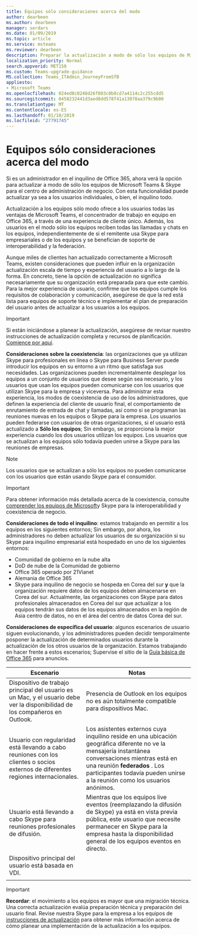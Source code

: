 ```yaml
---
title: Equipos sólo consideraciones acerca del modo
author: dearbeen
ms.author: dearbeen
manager: serdars
ms.date: 01/09/2019
ms.topic: article
ms.service: msteams
ms.reviewer: dearbeen
description: Preparar la actualización a modo de sólo los equipos de Microsoft
localization_priority: Normal
search.appverid: MET150
ms.custom: Teams-upgrade-guidance
MS.collection: Teams_ITAdmin_JourneyFromSfB
appliesto:
- Microsoft Teams
ms.openlocfilehash: 024ed8c0248d26f803c0b8cd7a4114c2c255cdd5
ms.sourcegitcommit: 0458232441d3aed8dd578f41a13078aa379c9b00
ms.translationtype: MT
ms.contentlocale: es-ES
ms.lasthandoff: 01/10/2019
ms.locfileid: "27791745"
---
```

# <a name="teams-only-mode-considerations"></a>Equipos sólo consideraciones acerca del modo

Si es un administrador en el inquilino de Office 365, ahora verá la opción para actualizar a modo de sólo los equipos de Microsoft Teams & Skype para el centro de administración de negocio.  Con esta funcionalidad puede actualizar ya sea a los usuarios individuales, o bien, el inquilino todo.  

Actualización a los equipos sólo modo ofrece a los usuarios todas las ventajas de Microsoft Teams, el concentrador de trabajo en equipo en Office 365, a través de una experiencia de cliente único. Además, los usuarios en el modo sólo los equipos reciben todas las llamadas y chats en los equipos, independientemente de si el remitente usa Skype para empresariales o de los equipos y se benefician de soporte de interoperabilidad y la federación.

Aunque miles de clientes han actualizado correctamente a Microsoft Teams, existen consideraciones que pueden influir en la organización actualización escala de tiempo y experiencia del usuario a lo largo de la forma. En concreto, tiene la opción de actualización no significa necesariamente que su organización está preparada para que este cambio. Para la mejor experiencia de usuario, confirme que los equipos cumple los requisitos de colaboración y comunicación, asegúrese de que la red está lista para equipos de soporte técnico e implementar el plan de preparación del usuario antes de actualizar a los usuarios a los equipos. 

> [!IMPORTANT]
> Si están iniciándose a planear la actualización, asegúrese de revisar nuestro instrucciones de actualización completa y recursos de planificación. [Comience por aquí](upgrade-introduction.md). 

**Consideraciones sobre la coexistencia**: las organizaciones que ya utilizan Skype para profesionales en línea o Skype para Business Server puede introducir los equipos en su entorno a un ritmo que satisfaga sus necesidades. Las organizaciones pueden incrementalmente desplegar los equipos a un conjunto de usuarios que desee según sea necesario, y los usuarios que usan los equipos pueden comunicarse con los usuarios que utilizan Skype para la empresa y viceversa. Para administrar esta experiencia, los modos de coexistencia de uso de los administradores, que definen la experiencia del cliente de usuario final, el comportamiento de enrutamiento de entrada de chat y llamadas, así como si se programan las reuniones nuevas en los equipos o Skype para la empresa. Los usuarios pueden federarse con usuarios de otras organizaciones, si el usuario está actualizado a **Sólo los equipos**; Sin embargo, se proporciona la mejor experiencia cuando los dos usuarios utilizan los equipos. Los usuarios que se actualizan a los equipos sólo todavía pueden unirse a Skype para las reuniones de empresas. 

> [!NOTE]
> Los usuarios que se actualizan a sólo los equipos no pueden comunicarse con los usuarios que están usando Skype para el consumidor.

> [!IMPORTANT]
> Para obtener información más detallada acerca de la coexistencia, consulte [comprender los equipos de Microsoft](teams-and-skypeforbusiness-coexistence-and-interoperability.md)y Skype para la interoperabilidad y coexistencia de negocio. 

**Consideraciones de todo el inquilino**: estamos trabajando en permitir a los equipos en los siguientes entornos; Sin embargo, por ahora, los administradores no deben actualizar los usuarios de su organización si su Skype para inquilino empresarial está hospedado en uno de los siguientes entornos:

 - Comunidad de gobierno en la nube alta
 - DoD de nube de la Comunidad de gobierno
 - Office 365 operado por 21Vianet
 - Alemania de Office 365
 - Skype para inquilino de negocio se hospeda en Corea del sur **y** que la organización requiere datos de los equipos deben almacenarse en Corea del sur. Actualmente, las organizaciones con Skype para datos profesionales almacenados en Corea del sur que actualizar a los equipos tendrán sus datos de los equipos almacenados en la región de Asia centro de datos, no en el área del centro de datos Corea del sur.

**Consideraciones de específica del usuario**: algunos escenarios de usuario siguen evolucionando, y los administradores pueden decidir temporalmente posponer la actualización de determinados usuarios durante la actualización de los otros usuarios de la organización. Estamos trabajando en hacer frente a estos escenarios; Supervise el sitio de la [Guía básica de Office 365](https://www.microsoft.com/en-us/microsoft-365/roadmap) para anuncios.

| Escenario | Notas |
|----------|-------|
|Dispositivo de trabajo principal del usuario es un Mac, y el usuario debe ver la disponibilidad de los compañeros en Outlook. | Presencia de Outlook en los equipos no es aún totalmente compatible para dispositivos Mac. |
| Usuario con regularidad está llevando a cabo reuniones con los clientes o socios externos de diferentes regiones internacionales. | Los asistentes externos cuya inquilino reside en una ubicación geográfica diferente no ve la mensajería instantánea conversaciones mientras está en una reunión **federados** . Los participantes todavía pueden unirse a la reunión como los usuarios anónimos. |
| Usuario está llevando a cabo Skype para reuniones profesionales de difusión. |  Mientras que los equipos live eventos (reemplazando la difusión de Skype) ya está en vista previa pública, este usuario que necesite permanecer en Skype para la empresa hasta la disponibilidad general de los equipos eventos en directo.
| Dispositivo principal del usuario está basada en VDI. | |
|||

> [!IMPORTANT]
> **Recordar**: el movimiento a los equipos es mayor que una migración técnica. Una correcta actualización evalúa preparación técnica y preparación del usuario final. Revise nuestra Skype para la empresa a los equipos de [instrucciones de actualización](upgrade-framework.md) para obtener más información acerca de cómo planear una implementación de la actualización a los equipos.  
